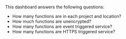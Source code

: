 This dashboard answers the following questions:

- How many functions are in each project and location?
- How much functions are unencrypted?
- How many functions are event triggered service?
- How many functions are HTTPS triggered service?
